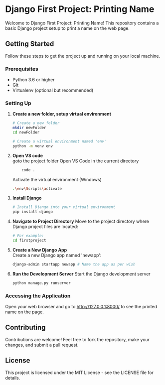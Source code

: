 # Django First Project: Printing Name

Welcome to Django First Project: Printing Name! This repository contains a basic Django project setup to print a name on the web page.

## Getting Started

Follow these steps to get the project up and running on your local machine.

### Prerequisites

- Python 3.6 or higher
- Git
- Virtualenv (optional but recommended)

### Setting Up

1. **Create a new folder, setup virtual environment**

    ```bash
    # Create a new folder
    mkdir newFolder
    cd newFolder

    # Create a virtual environment named 'env'
    python -m venv env
    ```

2. **Open VS code**  
   goto the project folder
    Open VS Code in the current directory
    ```bash
        code .
    ```
    Activate the virtual environment (Windows)
    ``` bash
    .\env\Scripts\activate
    ```


2. **Install Django**

    ```bash
    # Install Django into your virtual environment
    pip install django
    ```
3. **Navigate to Project Directory**
   Move to the project directory where Django project files are located:
   ``` bash
   # For example:
   cd firstproject
   ```
4. **Create a New Django App**  
   Create a new Django app named 'newapp':
   ```bash
   django-admin startapp newapp # Name the app as per wish
   ```
5. **Run the Development Server**
   Start the Django development server
   ```bash
   python manage.py runserver
   ```

   
### Accessing the Application

Open your web browser and go to http://127.0.0.1:8000/ to see the printed name on the page.

## Contributing

Contributions are welcome! Feel free to fork the repository, make your changes, and submit a pull request.

## License

This project is licensed under the MIT License - see the LICENSE file for details.

